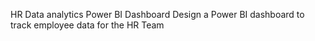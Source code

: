 HR Data analytics Power BI Dashboard Design a Power BI dashboard to track employee data for the HR Team
